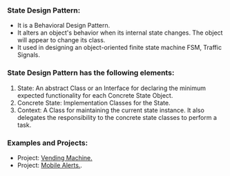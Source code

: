 ### State Design Pattern:
- It is a Behavioral Design Pattern.
- It alters an object's behavior when its internal state changes. The object will appear to change its class.
- It used in designing an object-oriented finite state machine FSM, Traffic Signals.
	
	
### State Design Pattern has the following elements:
1. State: An abstract Class or an Interface for declaring the minimum expected functionality for each Concrete State Object.
2. Concrete State: Implementation Classes for the State.
3. Context: A Class  for maintaining the current state instance. It also delegates the responsibility to the concrete state classes to perform a task.


### Examples and Projects:
- Project:	[Vending Machine.](/src/main/java/behavioralDesignPatterns/stateDesignPattern/projectVendingMachine/Main/Main.java)
- Project:	[Mobile Alerts.](/src/main/java/behavioralDesignPatterns/stateDesignPattern/projectMobileAlerts/Main/Main.java).